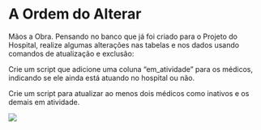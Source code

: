 <!DOCTYPE html>
<html lang="pt-br">
<head>
    <meta charset="UTF-8">
    <meta name="viewport" content="width=device-width, initial-scale=1.0">
    
</head>
<h1>A Ordem do Alterar</h1>
    <p>
Mãos a Obra. 
Pensando no banco que já foi criado para o Projeto do Hospital, realize algumas alterações nas tabelas e nos dados usando comandos de atualização e exclusão:

Crie um script que adicione uma coluna “em_atividade” para os médicos, indicando se ele ainda está atuando no hospital ou não. 

Crie um script para atualizar ao menos dois médicos como inativos e os demais em atividade.
    </p>

<img src = "https://github.com/Danielvis14/Data_Base_Hospital_PARTE4/assets/25780368/91d2335d-7ded-42bb-9e08-6f71198d274a"/>
